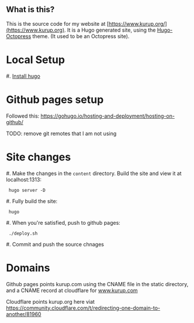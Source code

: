 What is this?
-------------

This is the source code for my website at [https://www.kurup.org/](https://www.kurup.org). It is a
Hugo generated site, using the [Hugo-Octopress](https://themes.gohugo.io/hugo-octopress/) theme. (It
used to be an Octopress site).

Local Setup
===========

#. [Install hugo](https://gohugo.io/getting-started/installing/)


Github pages setup
==================

Followed this: https://gohugo.io/hosting-and-deployment/hosting-on-github/

TODO: remove git remotes that I am not using

Site changes
============

#. Make the changes in the `content` directory. Build the site and view it at localhost:1313:

     hugo server -D

#. Fully build the site:

     hugo

#. When you're satisfied, push to github pages:

     ./deploy.sh

#. Commit and push the source chnages

Domains
=======

Github pages points kurup.com using the CNAME file in the static directory, and a CNAME
record at cloudflare for www.kurup.com

Cloudflare points kurup.org here viat https://community.cloudflare.com/t/redirecting-one-domain-to-another/81960
